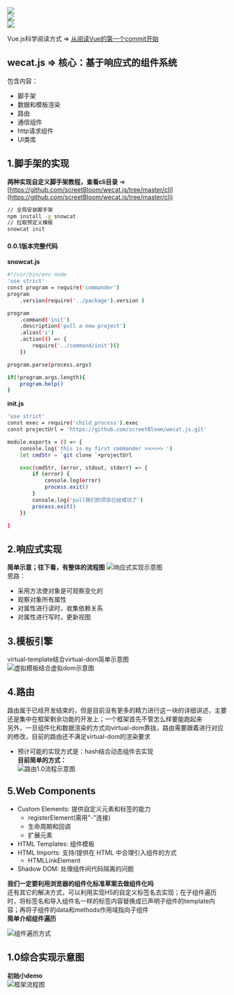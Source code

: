 
![](https://img.shields.io/badge/%E8%84%9A%E6%89%8B%E6%9E%B6cli-0.0.1%7Cnode%7Cnpm%7Ccommander%7Cgit-brightgreen.svg)    
![](https://img.shields.io/badge/%E6%A8%A1%E6%9D%BF%E5%BC%95%E6%93%8Etemplate-0.0.1%7Creg%7Cnew%20Function-brightgreen.svg)    
![](https://img.shields.io/badge/%E8%B7%AF%E7%94%B1router-1.0.0%7Chash%7Clazy%20load%7Chook%20function-brightgreen.svg)   

Vue.js科学阅读方式 => [从阅读Vue的第一个commit开始](https://github.com/screetBloom/wecat.js/tree/master/How_to_read_Vue_correctly)

wecat.js => 核心：基于响应式的组件系统
---

包含内容：
- 脚手架 
- 数据和模板渲染
- 路由
- 通信组件
- http请求组件 
- UI类库

1.脚手架的实现
---  
**两种实现自定义脚手架教程，查看cli目录** => [https://github.com/screetBloom/wecat.js/tree/master/cli](https://github.com/screetBloom/wecat.js/tree/master/cli)

```bash
// 全局安装脚手架
npm install -g snowcat
// 拉取预定义模板
snowcat init
```        

####  0.0.1版本完整代码
**snowcat.js**
```bash
#!/usr/bin/env node
'use strict'
const program = require('commander')
program
    .version(require('../package').version )

program
    .command('init')
    .description('pull a new project')
    .alias('i')
    .action(() => {
        require('../command/init')()
    })

program.parse(process.argv)

if(!program.args.length){
    program.help()
}
```   
    
 **init.js**
```bash
'use strict'
const exec = require('child_process').exec
const projectUrl = 'https://github.com/screetBloom/wecat.js.git'

module.exports = () => {
    console.log('this is my first commander >>>>>> ')
    let cmdStr = `git clone `+projectUrl

    exec(cmdStr, (error, stdout, stderr) => {
        if (error) {
            console.log(error)
            process.exit()
        }
        console.log('pull我们的项目已经成功了')
        process.exit()
    })

}
```


     
     
2.响应式实现
---
**简单示意；往下看，有整体的流程图**
![响应式实现示意图](http://7xl4c6.com1.z0.glb.clouddn.com/FselYryU-RVQc4Bb4wnh4Uu81Q8N)     
思路：   
- 采用方法使对象是可观察变化的
- 观察对象所有属性
- 对属性进行读时，收集依赖关系
- 对属性进行写时，更新视图

3.模板引擎
---
virtual-template结合virtual-dom简单示意图       
![虚拟模板结合虚拟dom示意图](http://7xl4c6.com1.z0.glb.clouddn.com/Fpq5bEp2oZPPBXPsHwpFc1wshiOj)  

4.路由
---
路由属于已经开发结束的，但是目前没有更多的精力进行这一块的详细讲述，主要还是集中在框架剩余功能的开发上；一个框架首先不管怎么样要能跑起来    
另外，一旦组件化和数据渲染的方式向virtual-dom靠拢，路由需要跟着进行对应的修改，目前的路由还不满足virtual-dom的渲染要求          
- 预计可能的实现方式是：hash结合动态组件去实现      
**目前简单的方式：**    
![路由1.0流程示意图](http://7xl4c6.com1.z0.glb.clouddn.com/Fiz-dYfMNS0FZH70iGbZ45cZnMrV)  

5.Web Components 
---
- Custom Elements: 提供自定义元素和标签的能力
    - registerElement(需用"-"连接)
    - 生命周期和回调
    - 扩展元素
- HTML Templates: 组件模板
- HTML Imports: 支持/提供在 HTML 中合理引入组件的方式
    - HTMLLinkElement
- Shadow DOM: 处理组件间代码隔离的问题      

**我们一定要利用浏览器的组件化标准草案去做组件化吗**        
还有其它的解决方式，可以利用实现H5的自定义标签名去实现；在子组件遍历时，将标签名和导入组件名一样的标签内容替换成已声明子组件的template内容；再将子组件的data和methods作用域指向子组件           
**简单介绍组件遍历**    

![组件遍历方式](http://7xl4c6.com1.z0.glb.clouddn.com/Fk_gXH-Is7pneNWTJf9XqlMvVEyT)


1.0综合实现示意图
---
**初始小demo**    
![框架流程图](http://7xl4c6.com1.z0.glb.clouddn.com/FvjdO6Dpd8dKIizCzcsI5zhvygpd)  







